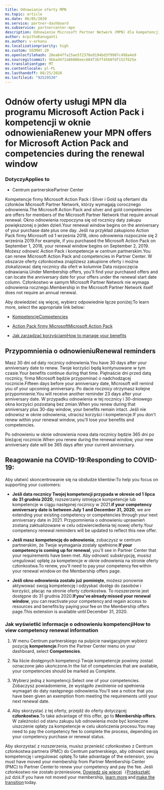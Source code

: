 ```yaml
---
title: Odnawianie oferty MPN
ms.topic: article
ms.date: 06/05/2020
ms.service: partner-dashboard
ms.subservice: partnercenter-mpn
description: Odnowienie Microsoft Partner Network (MPN) dla kompetencji Microsoft Action Pack & — okno odnowienia rozpoczyna rocznicę daty zakupu plus jeden dzień.
author: ArpithaKanuganti
ms.author: v-arkanu
ms.localizationpriority: high
ms.custom: SEOMAY.20
ms.openlocfilehash: 20ea64ffa15ae5f2370e9194bd3f9907c498a4e9
ms.sourcegitcommit: 9bbad472a86086eec684f3b7f4568fdf152f625e
ms.translationtype: MT
ms.contentlocale: pl-PL
ms.lasthandoff: 08/25/2020
ms.locfileid: "92529530"
---
```

# <a name="renew-your-mpn-offers-for-microsoft-action-pack-and-competencies-during-the-renewal-window"></a><span data-ttu-id="dc7d7-103">Odnów oferty usługi MPN dla programu Microsoft Action Pack i kompetencji w oknie odnowienia</span><span class="sxs-lookup"><span data-stu-id="dc7d7-103">Renew your MPN offers for Microsoft Action Pack and competencies during the renewal window</span></span>

### <a name="applies-to"></a><span data-ttu-id="dc7d7-104">Dotyczy</span><span class="sxs-lookup"><span data-stu-id="dc7d7-104">Applies to</span></span>

- <span data-ttu-id="dc7d7-105">Centrum partnerskie</span><span class="sxs-lookup"><span data-stu-id="dc7d7-105">Partner Center</span></span>

<span data-ttu-id="dc7d7-106">Kompetencje firmy Microsoft Action Pack i Silver i Gold są ofertami dla członków Microsoft Partner Network, którzy wymagają corocznego odnowienia.</span><span class="sxs-lookup"><span data-stu-id="dc7d7-106">The Microsoft Action Pack and silver and gold competencies are offers for members of the Microsoft Partner Network that require annual renewal.</span></span> <span data-ttu-id="dc7d7-107">Okno odnowienia rozpoczyna się od rocznicy daty zakupu powiększonej o jeden dzień.</span><span class="sxs-lookup"><span data-stu-id="dc7d7-107">Your renewal window begins on the anniversary of your purchase date plus one day.</span></span> <span data-ttu-id="dc7d7-108">Jeśli na przykład zakupiono Action Pack firmy Microsoft od 1 września 2018, okno odnowienia rozpocznie się 2 września 2019.</span><span class="sxs-lookup"><span data-stu-id="dc7d7-108">For example, if you purchased the Microsoft Action Pack on September 1, 2018, your renewal window begins on September 2, 2019.</span></span> <span data-ttu-id="dc7d7-109">Możesz odnowić Action Pack i kompetencje w centrum partnerskim.</span><span class="sxs-lookup"><span data-stu-id="dc7d7-109">You can renew Microsoft Action Pack and competencies in Partner Center.</span></span> <span data-ttu-id="dc7d7-110">W obszarze oferty członkostwa znajdziesz zakupione oferty i można zlokalizować datę rocznicy dla ofert w kolumnie Data rozpoczęcia odnawiania.</span><span class="sxs-lookup"><span data-stu-id="dc7d7-110">Under Membership offers, you'll find your purchased offers and can locate the anniversary date for your offers under the renewal start date column.</span></span> <span data-ttu-id="dc7d7-111">Członkostwo w samym Microsoft Partner Network nie wymaga odnowienia rocznego.</span><span class="sxs-lookup"><span data-stu-id="dc7d7-111">Membership in the Microsoft Partner Network itself does not require an annual renewal.</span></span> 

<span data-ttu-id="dc7d7-112">Aby dowiedzieć się więcej, wybierz odpowiednie łącze poniżej:</span><span class="sxs-lookup"><span data-stu-id="dc7d7-112">To learn more, select the appropriate link below:</span></span> 

- [<span data-ttu-id="dc7d7-113">Kompetencje</span><span class="sxs-lookup"><span data-stu-id="dc7d7-113">Competencies</span></span>](learn-about-competencies.md)

- [<span data-ttu-id="dc7d7-114">Action Pack firmy Microsoft</span><span class="sxs-lookup"><span data-stu-id="dc7d7-114">Microsoft Action Pack</span></span>](mpn-get-action-pack.md)

- [<span data-ttu-id="dc7d7-115">Jak zarządzać korzyściami</span><span class="sxs-lookup"><span data-stu-id="dc7d7-115">How to manage your benefits</span></span>](manage-your-partner-network-benefits.md)

## <a name="renewal-reminders"></a><span data-ttu-id="dc7d7-116">Przypomnienia o odnowieniu</span><span class="sxs-lookup"><span data-stu-id="dc7d7-116">Renewal reminders</span></span> 

<span data-ttu-id="dc7d7-117">Masz 30 dni od daty rocznicy odnowienia.</span><span class="sxs-lookup"><span data-stu-id="dc7d7-117">You have 30 days after your anniversary date to renew.</span></span> <span data-ttu-id="dc7d7-118">Twoje korzyści będą kontynuowane w tym czasie.</span><span class="sxs-lookup"><span data-stu-id="dc7d7-118">Your benefits continue during that time.</span></span> <span data-ttu-id="dc7d7-119">Piętnaście dni przed datą rocznicy, firma Microsoft będzie przypominać o nadchodzącej rocznicie.</span><span class="sxs-lookup"><span data-stu-id="dc7d7-119">Fifteen days before your anniversary date, Microsoft will remind you of your upcoming anniversary.</span></span> <span data-ttu-id="dc7d7-120">Po dacie rocznicy otrzymasz kolejne przypomnienie.</span><span class="sxs-lookup"><span data-stu-id="dc7d7-120">You will receive another reminder 23 days after your anniversary date.</span></span> <span data-ttu-id="dc7d7-121">W przypadku odnowienia w tej rocznicy i 30-dniowego okna korzyści pozostaną bez zmian.</span><span class="sxs-lookup"><span data-stu-id="dc7d7-121">When you renew during that anniversary plus 30-day window, your benefits remain intact.</span></span> <span data-ttu-id="dc7d7-122">Jeśli nie odnowisz w oknie odnowienia, utracisz korzyści i kompetencje.</span><span class="sxs-lookup"><span data-stu-id="dc7d7-122">If you don't renew within your renewal window, you'll lose your benefits and competencies.</span></span>

<span data-ttu-id="dc7d7-123">Po odnowieniu w oknie odnowienia nowa data rocznicy będzie 365 dni po bieżącej rocznicie.</span><span class="sxs-lookup"><span data-stu-id="dc7d7-123">When you renew during the renewal window, your new anniversary date will be 365 days after your current anniversary.</span></span>

## <a name="responding-to-covid-19"></a><span data-ttu-id="dc7d7-124">Reagowanie na COVID-19:</span><span class="sxs-lookup"><span data-stu-id="dc7d7-124">Responding to COVID-19:</span></span>

<span data-ttu-id="dc7d7-125">Aby ułatwić skoncentrowanie się na obsłudze klientów:</span><span class="sxs-lookup"><span data-stu-id="dc7d7-125">To help you focus on supporting your customers:</span></span> 

- <span data-ttu-id="dc7d7-126">**Jeśli data rocznicy Twojej kompetencji przypada w okresie od 1 lipca do 31 grudnia 2020**, rozszerzamy istniejące kompetencje lub kompetencje w ciągu następnej rocznicy w 2021.</span><span class="sxs-lookup"><span data-stu-id="dc7d7-126">**if your competency anniversary date is between July 1 and December 31, 2020**, we are extending your existing competency or competencies through your next anniversary date in 2021.</span></span> <span data-ttu-id="dc7d7-127">Przypomnienia o odnowieniu uprawnień zostaną zaktualizowane w celu odzwierciedlenia tej nowej oferty.</span><span class="sxs-lookup"><span data-stu-id="dc7d7-127">Your competency renewal reminders will be updated to reflect this new offer.</span></span> 

- <span data-ttu-id="dc7d7-128">**Jeśli masz kompetencję do odnowienia**, zobaczysz w centrum partnerskim, że Twoje wymagania zostały spełnione.</span><span class="sxs-lookup"><span data-stu-id="dc7d7-128">**If your competency is coming up for renewal**, you'll see in Partner Center that your requirements have been met.</span></span> <span data-ttu-id="dc7d7-129">Aby odnowić subskrypcję, musisz uregulować opłatę za kompetencje w oknie odnowienia na stronie oferty członkostwa.</span><span class="sxs-lookup"><span data-stu-id="dc7d7-129">To renew, you'll need to pay your competency fee within your renewal window on the Membership offers page.</span></span> 

- <span data-ttu-id="dc7d7-130">**Jeśli okno odnowienia zostało już pominięte**, możesz ponownie aktywować swoją kompetencję i odzyskać dostęp do zasobów i korzyści, płacąc na stronie oferty członkostwa. To rozszerzenie jest dostępne do 31 grudnia 2020.</span><span class="sxs-lookup"><span data-stu-id="dc7d7-130">**If you've already missed your renewal window**, you can reactivate your competency and regain access to resources and benefits by paying your fee on the Membership offers page.This extension is available until December 31, 2020.</span></span>

### <a name="how-to-view-competency-renewal-information"></a><span data-ttu-id="dc7d7-131">Jak wyświetlić informacje o odnowieniu kompetencji</span><span class="sxs-lookup"><span data-stu-id="dc7d7-131">How to view competency renewal information</span></span>

1. <span data-ttu-id="dc7d7-132">W menu Centrum partnerskiego na pulpicie nawigacyjnym wybierz pozycję **kompetencje**.</span><span class="sxs-lookup"><span data-stu-id="dc7d7-132">From the Partner Center menu on your dashboard, select **Competencies**.</span></span>  

2. <span data-ttu-id="dc7d7-133">Na liście dostępnych kompetencji Twoje kompetencje powinny zostać oznaczone jako ukończone.</span><span class="sxs-lookup"><span data-stu-id="dc7d7-133">In the list of competencies that are available, your competencies should be marked as Complete.</span></span>  

3. <span data-ttu-id="dc7d7-134">Wybierz jedną z kompetencji.</span><span class="sxs-lookup"><span data-stu-id="dc7d7-134">Select one of your competencies.</span></span> <span data-ttu-id="dc7d7-135">Zobaczysz powiadomienie, że wystąpiło zwolnienie od spełnienia wymagań do daty następnego odnowienia.</span><span class="sxs-lookup"><span data-stu-id="dc7d7-135">You'll see a notice that you have been given an exemption from meeting the requirements until your next renewal date.</span></span>

4. <span data-ttu-id="dc7d7-136">Aby skorzystać z tej oferty, przejdź do oferty dotyczącej **członkostwa**.</span><span class="sxs-lookup"><span data-stu-id="dc7d7-136">To take advantage of this offer, go to **Membership offers**.</span></span> <span data-ttu-id="dc7d7-137">W zależności od stanu zakupu lub odnowienia może być konieczne uiszczenie opłaty za kompetencje w celu ukończenia procesu.</span><span class="sxs-lookup"><span data-stu-id="dc7d7-137">You may need to pay the competency fee to complete the process, depending on your competency purchase or renewal status.</span></span> 

<span data-ttu-id="dc7d7-138">Aby skorzystać z rozszerzenia, musisz przenieść członkostwo z Centrum członkostwa partnera (PMC) do Centrum partnerskiego, aby odnowić swoją kompetencję i uregulować opłatę.</span><span class="sxs-lookup"><span data-stu-id="dc7d7-138">To take advantage of the extension, you must have moved your membership from Partner Membership Center (PMC) to Partner Center to renew your competency and pay the fee.</span></span> <span data-ttu-id="dc7d7-139">Jeśli członkostwo nie zostało przeniesione, [Dowiedz się więcej](prepare-pmc-pc-migration.md)   i [Przekształć](https://partners.microsoft.com/partnerprogram/Welcome.aspx)   już dziś.</span><span class="sxs-lookup"><span data-stu-id="dc7d7-139">If you have not moved your membership, [learn more](prepare-pmc-pc-migration.md) and [make the transition](https://partners.microsoft.com/partnerprogram/Welcome.aspx) today.</span></span>  

